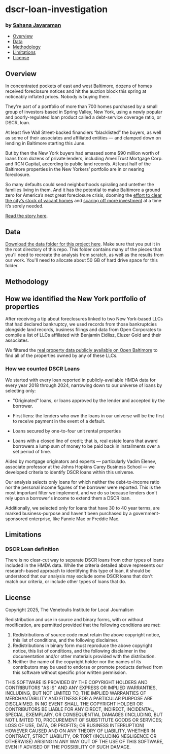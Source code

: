 # dscr-loan-investigation

### by [Sahana Jayaraman](mailto:sahana.jayaraman@thebanner.com)

-   [Overview](#overview)
-   [Data](#data)
-   [Methodology](#method)
-   [Limitations](#limitations)
-   [License](#license)

<a id="overview"></a>

## Overview

In concentrated pockets of east and west Baltimore, dozens of homes received foreclosure notices and hit the auction block this spring at noticeably inflated prices. Nobody is buying them.

They're part of a portfolio of more than 700 homes purchased by a small group of investors based in Spring Valley, New York, using a newly popular and poorly-regulated loan product called a debt-service coverage ratio, or DSCR, loan.

At least five Wall Street-backed financiers “blacklisted” the buyers, as well as some of their associates and affiliated entities — and clamped down on lending in Baltimore starting this June.

But by then the New York buyers had amassed some \$90 million worth of loans from dozens of private lenders, including AmeriTrust Mortgage Corp. and RCN Capital, according to public land records. At least half of the Baltimore properties in the New Yorkers’ portfolio are in or nearing foreclosure.

So many defaults could send neighborhoods spiraling and untether the families living in them. And it has the potential to make Baltimore a ground zero for America’s next great foreclosure crisis, dooming the [effort to clear the city’s stock of vacant homes](https://www.thebanner.com/community/housing/wes-moore-baltimore-vacants-KK5KD2EY65G4XB447QJB3WFHD4/) and [scaring off more investment](https://www.thebanner.com/community/housing/baltimore-vacant-home-fund-3RDGKWYWFJAJVDAFCYEWVJJ6JQ/) at a time it’s sorely needed.

[Read the story here]().

<a id="data"></a>

## Data

[Download the data folder for this project here](). Make sure that you put it in the root directory of this repo. This folder contains many of the pieces that you'll need to recreate the analysis from scratch, as well as the results from our work. You'll need to allocate about 50 GB of hard drive space for this folder.

<a id="method"></a>

## Methodology

## How we identified the New York portfolio of properties  

After receiving a tip about foreclosures linked to two New York-based LLCs that had declared bankruptcy, we used records from those bankruptcies alongside land records, business filings and data from Open Corporates to compile a list of LLCs affiliated with Benjamin Eidlisz, Eluzer Gold and their associates. 

We filtered the [real property data publicly available on Open Baltimore](https://data.baltimorecity.gov/datasets/64110b108565433d8da40dd0e422064e_0/explore) to find all of the properties owned by any of these LLCs. 

### How we counted DSCR Loans

We started with every loan reported in publicly-available HMDA data for every year 2018 through 2024, narrowing down to our universe of loans by selecting only:

-   "Originated" loans, or loans approved by the lender and accepted by the borrower.

-   First liens: the lenders who own the loans in our universe will be the first to receive payment in the event of a default. 

-   Loans secured by one-to-four unit rental properties

-   Loans with a closed line of credit; that is, real estate loans that award borrowers a lump sum of money to be paid back in installments over a set period of time.

Aided by mortgage originators and experts — particularly Vadim Elenev, associate professor at the Johns Hopkins Carey Business School — we developed criteria to identify DSCR loans within this universe.

Our analysis selects only loans for which neither the debt-to-income ratio nor the personal income figures of the borrower were reported. This is the most important filter we implement, and we do so because lenders don't rely upon a borrower's income to extend them a DSCR loan.

Additionally, we selected only for loans that have 30 to 40 year terms, are marked business-purpose and haven't been purchased by a government-sponsored enterprise, like Fannie Mae or Freddie Mac.

<a id="limitations"></a>

## Limitations 

### DSCR Loan definition

There is no clear-cut way to separate DSCR loans from other types of loans included in the HMDA data. While the criteria detailed above represents our research-based approach to identifying this type of loan, it should be understood that our analysis may exclude some DSCR loans that don't match our criteria, or include other types of loans that do.

<a id="license"></a>

## License

Copyright 2025, The Venetoulis Institute for Local Journalism

Redistribution and use in source and binary forms, with or without modification, are permitted provided that the following conditions are met:

1.  Redistributions of source code must retain the above copyright notice, this list of conditions, and the following disclaimer.
2.  Redistributions in binary form must reproduce the above copyright notice, this list of conditions, and the following disclaimer in the documentation and/or other materials provided with the distribution.
3.  Neither the name of the copyright holder nor the names of its contributors may be used to endorse or promote products derived from this software without specific prior written permission.

THIS SOFTWARE IS PROVIDED BY THE COPYRIGHT HOLDERS AND CONTRIBUTORS "AS IS" AND ANY EXPRESS OR IMPLIED WARRANTIES, INCLUDING, BUT NOT LIMITED TO, THE IMPLIED WARRANTIES OF MERCHANTABILITY AND FITNESS FOR A PARTICULAR PURPOSE ARE DISCLAIMED. IN NO EVENT SHALL THE COPYRIGHT HOLDER OR CONTRIBUTORS BE LIABLE FOR ANY DIRECT, INDIRECT, INCIDENTAL, SPECIAL, EXEMPLARY, OR CONSEQUENTIAL DAMAGES (INCLUDING, BUT NOT LIMITED TO, PROCUREMENT OF SUBSTITUTE GOODS OR SERVICES; LOSS OF USE, DATA, OR PROFITS; OR BUSINESS INTERRUPTION) HOWEVER CAUSED AND ON ANY THEORY OF LIABILITY, WHETHER IN CONTRACT, STRICT LIABILITY, OR TORT (INCLUDING NEGLIGENCE OR OTHERWISE) ARISING IN ANY WAY OUT OF THE USE OF THIS SOFTWARE, EVEN IF ADVISED OF THE POSSIBILITY OF SUCH DAMAGE.
